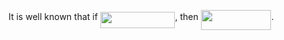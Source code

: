 It is well known that if <img src="https://rawgit.com/Machinelearninguru/Image-Processing-Computer-Vision/master/svgs/15b9e78f3a7cb11ea59b95c9553fb928.svg?invert_in_darkmode" align=middle width=119.663775pt height=25.9941pt/>, then <img src="https://rawgit.com/Machinelearninguru/Image-Processing-Computer-Vision/master/svgs/2b1f70f6a49aea806b0a5f021e843447.svg?invert_in_darkmode" align=middle width=112.76364pt height=32.44329pt/>.
